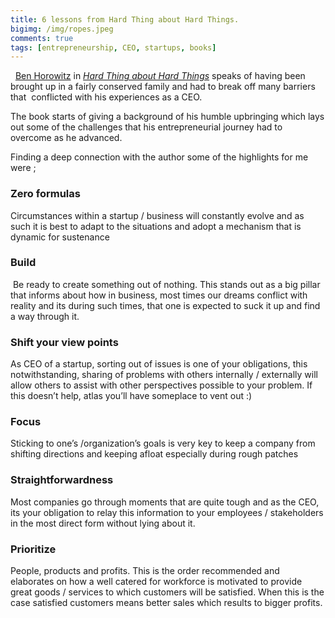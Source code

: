 ```yaml
---
title: 6 lessons from Hard Thing about Hard Things.
bigimg: /img/ropes.jpeg
comments: true
tags: [entrepreneurship, CEO, startups, books]
---
```


  [Ben Horowitz] in *[Hard Thing about Hard Things]* speaks of having been brought up in a fairly conserved family and had to break off many barriers that  conflicted with his experiences as a CEO. 
<!--more-->

The book starts of giving a background of his humble upbringing which lays out some of the challenges that his entrepreneurial journey had to overcome as he advanced.

Finding a deep connection with the author some of the highlights for me were ;

### Zero formulas

Circumstances within a startup / business will constantly evolve and as such it is best to adapt to the situations and adopt a mechanism that is dynamic for sustenance

### Build
 Be ready to create something out of nothing. This stands out as a big pillar that informs about how in business, most times our dreams conflict with reality and its during such times, that one is expected to suck it up and find a way through it.

### Shift your view points 
As CEO of a startup, sorting out of issues is one of your obligations, this notwithstanding, sharing of problems with others internally / externally will allow others to assist with other perspectives possible to your problem. If this doesn’t help, atlas you’ll have someplace to vent out :)

### Focus 
Sticking to one’s /organization’s goals is very key to keep a company from shifting directions and keeping afloat especially during rough patches

### Straightforwardness 
Most companies go through moments that are quite tough and as the CEO, its your obligation to relay this information to your employees / stakeholders in the most direct form without lying about it.

### Prioritize 
People, products and profits. This is the order recommended and elaborates on how a well catered for workforce is motivated to provide great goods / services to which customers will be satisfied.
When this is the case satisfied customers means better sales which results to bigger profits.



[Ben Horowitz]:https://medium.com/@bhorowitz
[Hard Thing about Hard Things]:http://www.harpercollins.com/books/Hard-Thing-About-Things-Ben-Horowitz/?isbn=9780062273208
